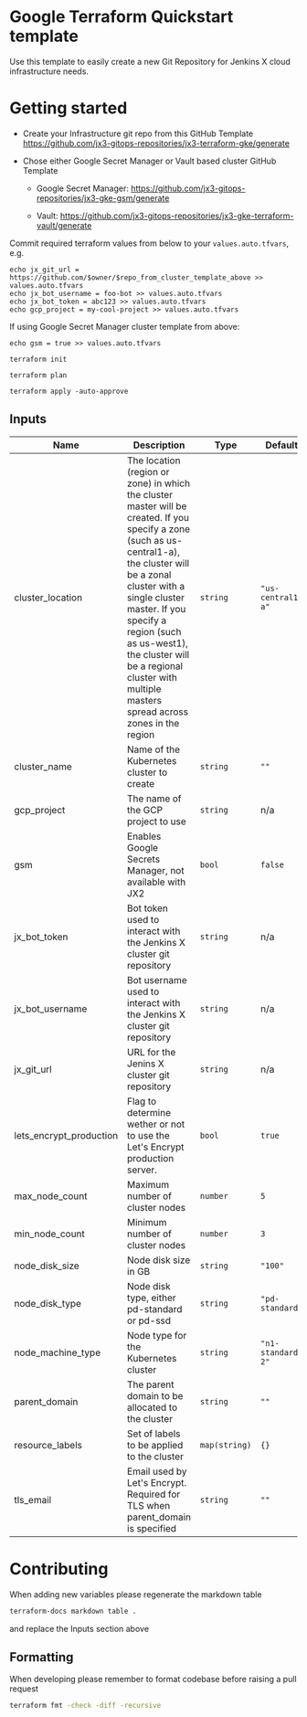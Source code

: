 # Google Terraform Quickstart template

Use this template to easily create a new Git Repository for Jenkins X cloud infrastructure needs.

# Getting started

- Create your Infrastructure git repo from this GitHub Template https://github.com/jx3-gitops-repositories/jx3-terraform-gke/generate

- Chose either Google Secret Manager or Vault based cluster GitHub Template
    - Google Secret Manager: https://github.com/jx3-gitops-repositories/jx3-gke-gsm/generate

    - Vault: https://github.com/jx3-gitops-repositories/jx3-gke-terraform-vault/generate

Commit required terraform values from below to your `values.auto.tfvars`, e.g.

```
echo jx_git_url = https://github.com/$owner/$repo_from_cluster_template_above >> values.auto.tfvars
echo jx_bot_username = foo-bot >> values.auto.tfvars
echo jx_bot_token = abc123 >> values.auto.tfvars
echo gcp_project = my-cool-project >> values.auto.tfvars
```
If using Google Secret Manager cluster template from above:
```
echo gsm = true >> values.auto.tfvars
```

```
terraform init
```

```
terraform plan
```

```
terraform apply -auto-approve
```

## Inputs

| Name | Description | Type | Default | Required |
|------|-------------|------|---------|:--------:|
| cluster\_location | The location (region or zone) in which the cluster master will be created. If you specify a zone (such as us-central1-a), the cluster will be a zonal cluster with a single cluster master. If you specify a region (such as us-west1), the cluster will be a regional cluster with multiple masters spread across zones in the region | `string` | `"us-central1-a"` | no |
| cluster\_name | Name of the Kubernetes cluster to create | `string` | `""` | no |
| gcp\_project | The name of the GCP project to use | `string` | n/a | yes |
| gsm | Enables Google Secrets Manager, not available with JX2 | `bool` | `false` | no |
| jx\_bot\_token | Bot token used to interact with the Jenkins X cluster git repository | `string` | n/a | yes |
| jx\_bot\_username | Bot username used to interact with the Jenkins X cluster git repository | `string` | n/a | yes |
| jx\_git\_url | URL for the Jenins X cluster git repository | `string` | n/a | yes |
| lets\_encrypt\_production | Flag to determine wether or not to use the Let's Encrypt production server. | `bool` | `true` | no |
| max\_node\_count | Maximum number of cluster nodes | `number` | `5` | no |
| min\_node\_count | Minimum number of cluster nodes | `number` | `3` | no |
| node\_disk\_size | Node disk size in GB | `string` | `"100"` | no |
| node\_disk\_type | Node disk type, either pd-standard or pd-ssd | `string` | `"pd-standard"` | no |
| node\_machine\_type | Node type for the Kubernetes cluster | `string` | `"n1-standard-2"` | no |
| parent\_domain | The parent domain to be allocated to the cluster | `string` | `""` | no |
| resource\_labels | Set of labels to be applied to the cluster | `map(string)` | `{}` | no |
| tls\_email | Email used by Let's Encrypt. Required for TLS when parent\_domain is specified | `string` | `""` | no |

# Contributing

When adding new variables please regenerate the markdown table 
```sh
terraform-docs markdown table .
```
and replace the Inputs section above

## Formatting

When developing please remember to format codebase before raising a pull request
```sh
terraform fmt -check -diff -recursive
```